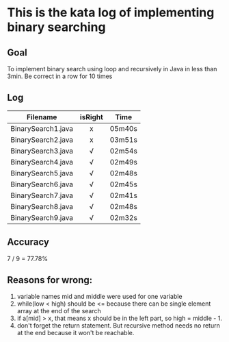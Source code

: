 # This is the kata log of implementing binary searching 

## Goal
To implement binary search using loop and recursively in Java in less than 3min.
Be correct in a row for 10 times

## Log

| Filename           | isRight    | Time |
| ------------------ |:----------:|:----:|
| BinarySearch1.java |x           |05m40s|
| BinarySearch2.java |x           |03m51s|
| BinarySearch3.java |√           |02m54s|
| BinarySearch4.java |√           |02m49s|
| BinarySearch5.java |√           |02m48s|
| BinarySearch6.java |√           |02m45s|
| BinarySearch7.java |√           |02m41s|
| BinarySearch8.java |√           |02m48s|
| BinarySearch9.java |√           |02m32s|

## Accuracy
7 / 9 = 77.78%

## Reasons for wrong:
1. variable names mid and middle were used for one variable
2. while(low < high) should be <= because there can be single element array at the end of the search
3. if a[mid] > x, that means x should be in the left part, so high = middle - 1. 
4. don't forget the return statement. But recursive method needs no return at the end because it won't be reachable.

